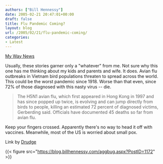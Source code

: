 ```yaml
---
authors: ["Bill Hennessy"]
date: 2005-02-21 20:47:01+00:00
draft: false
title: Flu Pandemic Coming?
layout: blog
url: /2005/02/21/flu-pandemic-coming/
categories:
- Latest
---
```


[My Way News](https://reuters.myway.com/article/20050221/2005-02-21T190756Z_01_N21463384_RTRIDST_0_NEWS-HEALTH-FLU-DC.html)




Usually, these stories garner only a "whatever" from me. Not sure why this one has me thinking about my kids and parents and wife. It does. Avian flu outbreaks in Vietnam bird populations threaten to spread across the world. This could be the worst pandemic since 1918. Worse than that even, since 72% of those diagnosed with this nasty virus -- die.   








> The H5N1 avian flu, which first appeared in Hong Kong in 1997 and has since popped up twice, is evolving and can jump directly from birds to people, killing an estimated 72 percent of diagnosed victims, Gerberding said. Officials have documented 45 deaths so far from avian flu.

  





  
Keep your fingers crossed. Apparently there's no way to head it off with vaccines. Meanwhile, most of the US is worried about small pox.




Link by [Drudge](https://www.drudgereport.com/)

{{< figure src="https://blog.billhennessy.com/aggbug.aspx?PostID=1172" >}}

